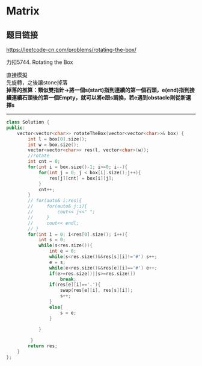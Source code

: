 # Matrix

## 题目链接

https://leetcode-cn.com/problems/rotating-the-box/

力扣5744. Rotating the Box

直接模擬    
先旋轉，之後讓stone掉落    
**掉落的推算：類似雙指針->將一個s(start)指到連續的第一個石頭，e(end)指到接續連續石頭後的第一個Empty，就可以將e跟s調換，若e遇到obstacle則從新選擇s**  

---------------------------------------

```cpp
class Solution {
public:
    vector<vector<char>> rotateTheBox(vector<vector<char>>& box) {
        int l = box[0].size();
        int w = box.size();
        vector<vector<char>> res(l, vector<char>(w));
        //rotate
        int cnt = 0;
        for(int i = box.size()-1; i>=0; i--){
            for(int j = 0; j < box[i].size();j++){
                res[j][cnt] = box[i][j];
            }
            cnt++;
        }
        // for(auto& i:res){
        //     for(auto& j:i){
        //         cout<< j<<" ";
        //     }
        //     cout<< endl;
        // }
        for(int i = 0; i<res[0].size(); i++){
            int s = 0;
            while(s<res.size()){
                int e = 0;
                while(s<res.size()&&res[s][i]!='#') s++;
                e = s;
                while(e<res.size()&&res[e][i]=='#') e++;
                if(e>=res.size()||s>=res.size())
                    break;
                if(res[e][i]=='.'){
                    swap(res[e][i], res[s][i]);
                    s++;
                }
                else{
                    s = e;
                }
                        
            }

         }
        return res;
    }
};
```
